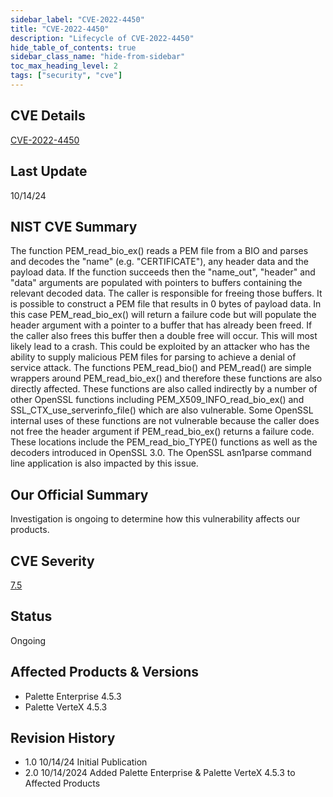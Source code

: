 ```yaml
---
sidebar_label: "CVE-2022-4450"
title: "CVE-2022-4450"
description: "Lifecycle of CVE-2022-4450"
hide_table_of_contents: true
sidebar_class_name: "hide-from-sidebar"
toc_max_heading_level: 2
tags: ["security", "cve"]
---
```


## CVE Details

[CVE-2022-4450](https://nvd.nist.gov/vuln/detail/CVE-2022-4450)

## Last Update

10/14/24

## NIST CVE Summary

The function PEM_read_bio_ex() reads a PEM file from a BIO and parses and decodes the "name" (e.g. "CERTIFICATE"), any
header data and the payload data. If the function succeeds then the "name_out", "header" and "data" arguments are
populated with pointers to buffers containing the relevant decoded data. The caller is responsible for freeing those
buffers. It is possible to construct a PEM file that results in 0 bytes of payload data. In this case PEM_read_bio_ex()
will return a failure code but will populate the header argument with a pointer to a buffer that has already been freed.
If the caller also frees this buffer then a double free will occur. This will most likely lead to a crash. This could be
exploited by an attacker who has the ability to supply malicious PEM files for parsing to achieve a denial of service
attack. The functions PEM_read_bio() and PEM_read() are simple wrappers around PEM_read_bio_ex() and therefore these
functions are also directly affected. These functions are also called indirectly by a number of other OpenSSL functions
including PEM_X509_INFO_read_bio_ex() and SSL_CTX_use_serverinfo_file() which are also vulnerable. Some OpenSSL internal
uses of these functions are not vulnerable because the caller does not free the header argument if PEM_read_bio_ex()
returns a failure code. These locations include the PEM_read_bio_TYPE() functions as well as the decoders introduced in
OpenSSL 3.0. The OpenSSL asn1parse command line application is also impacted by this issue.

## Our Official Summary

Investigation is ongoing to determine how this vulnerability affects our products.

## CVE Severity

[7.5](https://nvd.nist.gov/vuln/detail/CVE-2022-4450)

## Status

Ongoing

## Affected Products & Versions

- Palette Enterprise 4.5.3
- Palette VerteX 4.5.3

## Revision History

- 1.0 10/14/24 Initial Publication
- 2.0 10/14/2024 Added Palette Enterprise & Palette VerteX 4.5.3 to Affected Products
